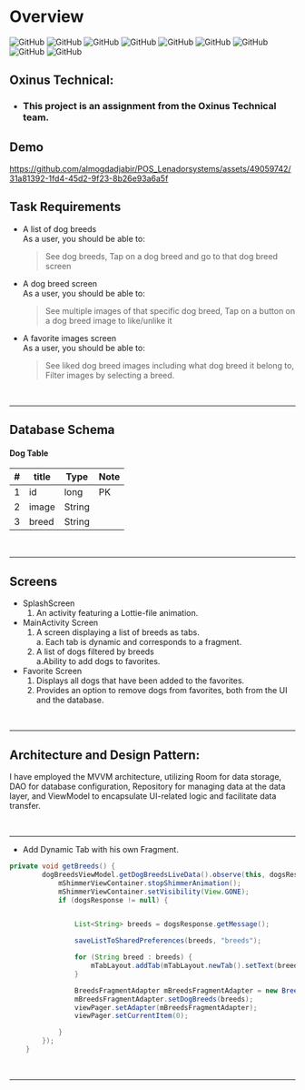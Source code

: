 # Overview


![GitHub](https://img.shields.io/badge/android-%23326ce5.svg?style=for-the-badge&logo=android&logoColor=white)
![GitHub](https://img.shields.io/badge/java-%23006d77.svg?style=for-the-badge&logo=java&logoColor=white)
![GitHub](https://img.shields.io/badge/sqlite-%23ff8fab.svg?style=for-the-badge&logo=sqlite&logoColor=white)
![GitHub](https://img.shields.io/badge/github-%23121011.svg?style=for-the-badge&logo=github&logoColor=white)
![GitHub](https://img.shields.io/badge/kotlin-%23f72585.svg?style=for-the-badge&logo=kotlin&logoColor=white)
![GitHub](https://img.shields.io/badge/lottie-%23f7a072.svg?style=for-the-badge&logo=lottie&logoColor=white)
![GitHub](https://img.shields.io/badge/mvvm-%23e0fbfc.svg?style=for-the-badge&logo=mvvm&logoColor=black)
![GitHub](https://img.shields.io/badge/room-%23ee6c4d.svg?style=for-the-badge&logo=room&logoColor=white)
![GitHub](https://img.shields.io/badge/lifecycle-%23e7ecef.svg?style=for-the-badge&logo=lifecycle&logoColor=black)

## Oxinus Technical:

- ### This project is an assignment from the Oxinus Technical team.

## Demo


https://github.com/almogdadjabir/POS_Lenadorsystems/assets/49059742/31a81392-1fd4-45d2-9f23-8b26e93a6a5f



## Task Requirements

- A list of dog breeds<br/>
  As a user, you should be able to:
  > See dog breeds, 
  > Tap on a dog breed and go to that dog breed screen

- A dog breed screen<br/>
  As a user, you should be able to:

  > See multiple images of that specific dog breed, Tap on a button on a dog breed image to like/unlike it

- A favorite images screen<br/>
  As a user, you should be able to:
  > See liked dog breed images including what dog breed it belong to, Filter images by selecting a breed. 


<br>
<hr>
<be>

## Database Schema

#### Dog Table

| #     | title        | Type   | Note   |
| ----- | ------------ | ------ | ------ |
| 1     | id           | long   | PK     |
| 2     | image        | String |        |
| 3     | breed        | String |        |



<br>
<hr>
<be>

## Screens
- SplashScreen
    1. An activity featuring a Lottie-file animation.
- MainActivity Screen
    1. A screen displaying a list of breeds as tabs.</br>
         a. Each tab is dynamic and corresponds to a fragment.</br>
    3. A list of dogs filtered by breeds </br>
       a.Ability to add dogs to favorites. </br>
- Favorite Screen</br>
    1. Displays all dogs that have been added to the favorites.</br>
    2. Provides an option to remove dogs from favorites, both from the UI and the database.
<br>
<hr>
<be>

## Architecture and Design Pattern:

I have employed the MVVM architecture, utilizing Room for data storage, DAO for database configuration, Repository for managing data at the data layer, and ViewModel to encapsulate UI-related logic and facilitate data transfer.

<br>
<hr>
<be>


<be>

- Add Dynamic Tab with his own Fragment.

```java
private void getBreeds() {
        dogBreedsViewModel.getDogBreedsLiveData().observe(this, dogsResponse -> {
            mShimmerViewContainer.stopShimmerAnimation();
            mShimmerViewContainer.setVisibility(View.GONE);
            if (dogsResponse != null) {


                List<String> breeds = dogsResponse.getMessage();

                saveListToSharedPreferences(breeds, "breeds");

                for (String breed : breeds) {
                    mTabLayout.addTab(mTabLayout.newTab().setText(breed));
                }

                BreedsFragmentAdapter mBreedsFragmentAdapter = new BreedsFragmentAdapter(getSupportFragmentManager());
                mBreedsFragmentAdapter.setDogBreeds(breeds);
                viewPager.setAdapter(mBreedsFragmentAdapter);
                viewPager.setCurrentItem(0);

            }
        });
    }
```

<br>
<hr>
<be>

